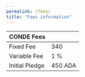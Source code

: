 ```yaml
---
permalink: /fees/
title: "Fees information"
---
```

| CONDE Fees      |             |
| ----------------|-------------|
| Fixed Fee | 340 |
| Variable Fee | 1 % |
| Initial Pledge | 450 ADA |


